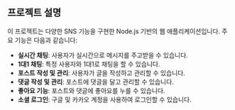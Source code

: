 ## 프로젝트 설명
이 프로젝트는 다양한 SNS 기능을 구현한 Node.js 기반의 웹 애플리케이션입니다. 주요 기능은 다음과 같습니다:

- **실시간 채팅**: 사용자가 실시간으로 메시지를 주고받을 수 있습니다.
- **1대1 채팅**: 특정 사용자와 1대1로 채팅을 할 수 있습니다.
- **포스트 작성 및 관리**: 사용자가 글을 작성하고 관리할 수 있습니다.
- **댓글 작성 및 관리**: 포스트에 댓글을 달고 관리할 수 있습니다.
- **좋아요 기능**: 포스트와 댓글에 좋아요를 누를 수 있습니다.
- **소셜 로그인**: 구글 및 카카오 계정을 사용하여 로그인할 수 있습니다.
